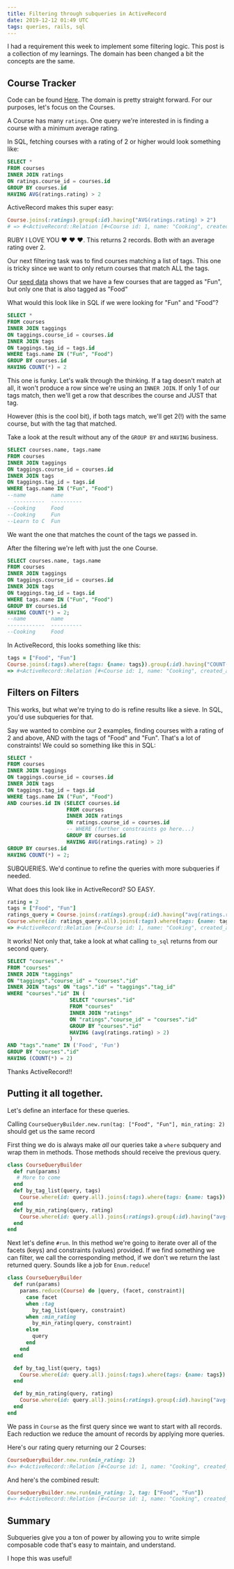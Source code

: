 ```yaml
---
title: Filtering through subqueries in ActiveRecord
date: 2019-12-12 01:49 UTC
tags: queries, rails, sql
---
```

I had a requirement this week to implement some filtering logic. This post is a collection of my learnings. The domain has been changed a bit the concepts are the same.

## Course Tracker
Code can be found [Here](https://github.com/octosteve/course_tracker). The domain is pretty straight forward. For our purposes, let's focus on the Courses.

A Course has many `ratings`. One query we're interested in is finding a course with a minimum average rating.

In SQL, fetching courses with a rating of 2 or higher would look something like:

```sql
SELECT *
FROM courses
INNER JOIN ratings
ON ratings.course_id = courses.id
GROUP BY courses.id
HAVING AVG(ratings.rating) > 2
```

ActiveRecord makes this super easy:

```ruby
Course.joins(:ratings).group(:id).having("AVG(ratings.rating) > 2")
# => #<ActiveRecord::Relation [#<Course id: 1, name: "Cooking", created_at: "2019-12-12 00:49:38", updated_at: "2019-12-12 00:49:38">, #<Course id: 2, name: "Learn to Code", created_at: "2019-12-12 00:49:38", updated_at: "2019-12-12 00:49:38">]>
```

RUBY I LOVE YOU ❤️ ❤️ ❤️. This returns 2 records. Both with an average rating over 2.

Our next filtering task was to find courses matching a list of tags. This one is tricky since we want to only return courses that match ALL the tags.

Our [seed data](https://github.com/octosteve/course_tracker/blob/master/db/seeds.rb#L25) shows that we have a few courses that are tagged as "Fun", but only one that is also tagged as "Food"

What would this look like in SQL if we were looking for "Fun" and "Food"?

```sql
SELECT *
FROM courses
INNER JOIN taggings
ON taggings.course_id = courses.id
INNER JOIN tags
ON taggings.tag_id = tags.id
WHERE tags.name IN ("Fun", "Food")
GROUP BY courses.id
HAVING COUNT(*) = 2
```

This one is funky. Let's walk through the thinking.
If a tag doesn't match at all, it won't produce a row since we're using an `INNER JOIN`.
If only 1 of our tags match, then we'll get a row that describes the course and JUST that tag.

However (this is the cool bit), if both tags match, we'll get 2(!) with the same course, but with the tag that matched.

Take a look at the result without any of the `GROUP BY` and `HAVING` business.

```sql
SELECT courses.name, tags.name
FROM courses
INNER JOIN taggings
ON taggings.course_id = courses.id
INNER JOIN tags
ON taggings.tag_id = tags.id
WHERE tags.name IN ("Fun", "Food")
--name        name      
  ----------  ----------
--Cooking     Food      
--Cooking     Fun       
--Learn to C  Fun    
```
We want the one that matches the count of the tags we passed in.

After the filtering we're left with just the one Course.

```sql
SELECT courses.name, tags.name
FROM courses
INNER JOIN taggings
ON taggings.course_id = courses.id
INNER JOIN tags
ON taggings.tag_id = tags.id
WHERE tags.name IN ("Fun", "Food")
GROUP BY courses.id
HAVING COUNT(*) = 2;
--name        name      
------------  ----------
--Cooking     Food 
```

In ActiveRecord, this looks something like this:

```ruby
tags = ["Food", "Fun"]
Course.joins(:tags).where(tags: {name: tags}).group(:id).having("COUNT(*) = ?", tags.count)
=> #<ActiveRecord::Relation [#<Course id: 1, name: "Cooking", created_at: "2019-12-12 00:49:38", updated_at: "2019-12-12 00:49:38">]>
```

## Filters on Filters
This works, but what we're trying to do is refine results like a sieve. In SQL, you'd use subqueries for that.

Say we wanted to combine our 2 examples, finding courses with a rating of 2 and above, AND with the tags of "Food" and "Fun". That's a lot of constraints! We could so something like this in SQL:

```sql
SELECT *
FROM courses
INNER JOIN taggings
ON taggings.course_id = courses.id
INNER JOIN tags
ON taggings.tag_id = tags.id
WHERE tags.name IN ("Fun", "Food")
AND courses.id IN (SELECT courses.id
                   FROM courses
                   INNER JOIN ratings
                   ON ratings.course_id = courses.id
                   -- WHERE (further constraints go here...)
                   GROUP BY courses.id
                   HAVING AVG(ratings.rating) > 2)
GROUP BY courses.id
HAVING COUNT(*) = 2;
```
SUBQUERIES. We'd continue to refine the queries with more subqueries if needed.

What does this look like in ActiveRecord? SO EASY.

```ruby
rating = 2
tags = ["Food", "Fun"]
ratings_query = Course.joins(:ratings).group(:id).having("avg(ratings.rating) > ?", rating)
Course.where(id: ratings_query.all).joins(:tags).where(tags: {name: tags}).group("id").having("COUNT(*) = ?", tags.count)
=> #<ActiveRecord::Relation [#<Course id: 1, name: "Cooking", created_at: "2019-12-12 00:49:38", updated_at: "2019-12-12 00:49:38">]>
```

It works! Not only that, take a look at what calling `to_sql` returns from our second query.

```sql
SELECT "courses".*
FROM "courses"
INNER JOIN "taggings"
ON "taggings"."course_id" = "courses"."id"
INNER JOIN "tags" ON "tags"."id" = "taggings"."tag_id"
WHERE "courses"."id" IN (
                    SELECT "courses"."id"
                    FROM "courses"
                    INNER JOIN "ratings"
                    ON "ratings"."course_id" = "courses"."id"
                    GROUP BY "courses"."id"
                    HAVING (avg(ratings.rating) > 2)
                    )
AND "tags"."name" IN ('Food', 'Fun')
GROUP BY "courses"."id"
HAVING (COUNT(*) = 2)
```

Thanks ActiveRecord!!

## Putting it all together.
Let's define an interface for these queries.

Calling `CourseQueryBuilder.new.run(tag: ["Food", "Fun"], min_rating: 2)` should get us the same record

First thing we do is always make _all_ our queries take a `where` subquery and wrap them in methods. Those methods should receive the previous query.

```ruby
class CourseQueryBuilder
  def run(params)
   # More to come 
  end
  def by_tag_list(query, tags)
    Course.where(id: query.all).joins(:tags).where(tags: {name: tags}).group("id").having("COUNT(*) = ?", tags.count)
  end
  def by_min_rating(query, rating)
    Course.where(id: query.all).joins(:ratings).group(:id).having("avg(ratings.rating) > ?", rating)
  end
end
```

Next let's define `#run`. In this method we're going to iterate over all of the facets (keys) and constraints (values) provided. If we find something we can filter, we call the corresponding method, if we don't we return the last returned query. Sounds like a job for `Enum.reduce`!

```ruby
class CourseQueryBuilder
  def run(params)
    params.reduce(Course) do |query, (facet, constraint)|
      case facet
      when :tag
        by_tag_list(query, constraint)
      when :min_rating
        by_min_rating(query, constraint)
      else
        query
      end
    end
  end

  def by_tag_list(query, tags)
    Course.where(id: query.all).joins(:tags).where(tags: {name: tags}).group("id").having("COUNT(*) = ?", tags.count)
  end

  def by_min_rating(query, rating)
    Course.where(id: query.all).joins(:ratings).group(:id).having("avg(ratings.rating) > ?", rating)
  end
end
```

We pass in `Course` as the first query since we want to start with all records. Each reduction we reduce the amount of records by applying more queries.

Here's our rating query returning our 2 Courses:

```ruby
CourseQueryBuilder.new.run(min_rating: 2)
#=> #<ActiveRecord::Relation [#<Course id: 1, name: "Cooking", created_at: "2019-12-12 00:49:38", updated_at: "2019-12-12 00:49:38">, #<Course id: 2, name: "Learn to Code", created_at: "2019-12-12 00:49:38", updated_at: "2019-12-12 00:49:38">]>
```

And here's the combined result:

```ruby
CourseQueryBuilder.new.run(min_rating: 2, tag: ["Food", "Fun"])
#=> #<ActiveRecord::Relation [#<Course id: 1, name: "Cooking", created_at: "2019-12-12 00:49:38", updated_at: "2019-12-12 00:49:38">]>
```

## Summary
Subqueries give you a ton of power by allowing you to write simple composable code that's easy to maintain, and understand.

I hope this was useful!
